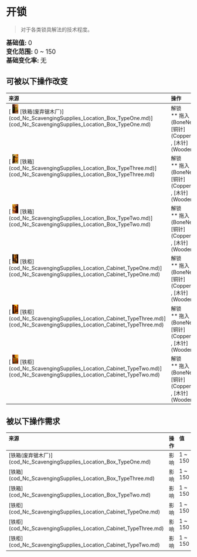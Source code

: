 # 开锁  
> 对于各类锁具解法的技术程度。  
  
<div style="font-size:1.2em"><b>基础值: </b> 0 </div>  
<div style="font-size:1.2em"><b>变化范围: </b> 0 ~ 150 </div>  
<div style="font-size:1.2em"><b>基础变化率: </b> 无 </div>  
  
## 可被以下操作改变  
<table class="table table-bordered" data-toggle="table"  ><thead style=""><tr ><th  style="text-align:left;vertical-align:top;"  >来源</th><th  style="text-align:left;vertical-align:top;"  >操作</th><th  style="text-align:left;vertical-align:top;"  data-sortable="true"  >值</th></tr></thead><tr ><td  style="text-align:left;vertical-align:top;"  >[<div style="width:25px;display:inline-block;text-align:center"><img decoding="async" src="Sprite/cod/Nc_ScavengingSupplies_Location_Box_TypeOne.jpg" href="a.md" style="max-width:25px;max-height:25px;"></div>[铁箱(废弃锯木厂)](cod_Nc_ScavengingSupplies_Location_Box_TypeOne.md)](cod_Nc_ScavengingSupplies_Location_Box_TypeOne.md)</td><td  style="text-align:left;vertical-align:top;"  >解锁<br>** 拖入：**[骨针](BoneNeedle.md) , [铜针](CopperNeedle.md) , [木针](WoodenNeedle.md)</td><td  style="text-align:left;vertical-align:top;"  >0.5</td></tr><tr ><td  style="text-align:left;vertical-align:top;"  >[<div style="width:25px;display:inline-block;text-align:center"><img decoding="async" src="Sprite/cod/Nc_ScavengingSupplies_Location_Box_TypeThree.jpg" href="a.md" style="max-width:25px;max-height:25px;"></div>[铁箱](cod_Nc_ScavengingSupplies_Location_Box_TypeThree.md)](cod_Nc_ScavengingSupplies_Location_Box_TypeThree.md)</td><td  style="text-align:left;vertical-align:top;"  >解锁<br>** 拖入：**[骨针](BoneNeedle.md) , [铜针](CopperNeedle.md) , [木针](WoodenNeedle.md)</td><td  style="text-align:left;vertical-align:top;"  >0.5</td></tr><tr ><td  style="text-align:left;vertical-align:top;"  >[<div style="width:25px;display:inline-block;text-align:center"><img decoding="async" src="Sprite/cod/Nc_ScavengingSupplies_Location_Box_TypeTwo.jpg" href="a.md" style="max-width:25px;max-height:25px;"></div>[铁箱](cod_Nc_ScavengingSupplies_Location_Box_TypeTwo.md)](cod_Nc_ScavengingSupplies_Location_Box_TypeTwo.md)</td><td  style="text-align:left;vertical-align:top;"  >解锁<br>** 拖入：**[骨针](BoneNeedle.md) , [铜针](CopperNeedle.md) , [木针](WoodenNeedle.md)</td><td  style="text-align:left;vertical-align:top;"  >0.5</td></tr><tr ><td  style="text-align:left;vertical-align:top;"  >[<div style="width:25px;display:inline-block;text-align:center"><img decoding="async" src="Sprite/cod/Nc_ScavengingSupplies_Location_Cabinet_TypeOne.png" href="a.md" style="max-width:25px;max-height:25px;"></div>[铁柜](cod_Nc_ScavengingSupplies_Location_Cabinet_TypeOne.md)](cod_Nc_ScavengingSupplies_Location_Cabinet_TypeOne.md)</td><td  style="text-align:left;vertical-align:top;"  >解锁<br>** 拖入：**[骨针](BoneNeedle.md) , [铜针](CopperNeedle.md) , [木针](WoodenNeedle.md)</td><td  style="text-align:left;vertical-align:top;"  >0.5</td></tr><tr ><td  style="text-align:left;vertical-align:top;"  >[<div style="width:25px;display:inline-block;text-align:center"><img decoding="async" src="Sprite/cod/Nc_ScavengingSupplies_Location_Cabinet_TypeThree.png" href="a.md" style="max-width:25px;max-height:25px;"></div>[铁柜](cod_Nc_ScavengingSupplies_Location_Cabinet_TypeThree.md)](cod_Nc_ScavengingSupplies_Location_Cabinet_TypeThree.md)</td><td  style="text-align:left;vertical-align:top;"  >解锁<br>** 拖入：**[骨针](BoneNeedle.md) , [铜针](CopperNeedle.md) , [木针](WoodenNeedle.md)</td><td  style="text-align:left;vertical-align:top;"  >0.5</td></tr><tr ><td  style="text-align:left;vertical-align:top;"  >[<div style="width:25px;display:inline-block;text-align:center"><img decoding="async" src="Sprite/cod/Nc_ScavengingSupplies_Location_Cabinet_TypeTwo.png" href="a.md" style="max-width:25px;max-height:25px;"></div>[铁柜](cod_Nc_ScavengingSupplies_Location_Cabinet_TypeTwo.md)](cod_Nc_ScavengingSupplies_Location_Cabinet_TypeTwo.md)</td><td  style="text-align:left;vertical-align:top;"  >解锁<br>** 拖入：**[骨针](BoneNeedle.md) , [铜针](CopperNeedle.md) , [木针](WoodenNeedle.md)</td><td  style="text-align:left;vertical-align:top;"  >0.5</td></tr></tbody></table>  
  
  
## 被以下操作需求  
<table class="table table-bordered" data-toggle="table"  ><thead style=""><tr ><th  style="text-align:left;vertical-align:top;"  >来源</th><th  style="text-align:left;vertical-align:top;"  >操作</th><th  style="text-align:left;vertical-align:top;"  data-sortable="true"  >值</th></tr></thead><tr ><td  style="text-align:left;vertical-align:top;"  >[铁箱(废弃锯木厂)](cod_Nc_ScavengingSupplies_Location_Box_TypeOne.md)</td><td  style="text-align:left;vertical-align:top;"  >影响</td><td  style="text-align:left;vertical-align:top;"  >1 ~ 150</td></tr><tr ><td  style="text-align:left;vertical-align:top;"  >[铁箱](cod_Nc_ScavengingSupplies_Location_Box_TypeThree.md)</td><td  style="text-align:left;vertical-align:top;"  >影响</td><td  style="text-align:left;vertical-align:top;"  >1 ~ 150</td></tr><tr ><td  style="text-align:left;vertical-align:top;"  >[铁箱](cod_Nc_ScavengingSupplies_Location_Box_TypeTwo.md)</td><td  style="text-align:left;vertical-align:top;"  >影响</td><td  style="text-align:left;vertical-align:top;"  >1 ~ 150</td></tr><tr ><td  style="text-align:left;vertical-align:top;"  >[铁柜](cod_Nc_ScavengingSupplies_Location_Cabinet_TypeOne.md)</td><td  style="text-align:left;vertical-align:top;"  >影响</td><td  style="text-align:left;vertical-align:top;"  >1 ~ 150</td></tr><tr ><td  style="text-align:left;vertical-align:top;"  >[铁柜](cod_Nc_ScavengingSupplies_Location_Cabinet_TypeThree.md)</td><td  style="text-align:left;vertical-align:top;"  >影响</td><td  style="text-align:left;vertical-align:top;"  >1 ~ 150</td></tr><tr ><td  style="text-align:left;vertical-align:top;"  >[铁柜](cod_Nc_ScavengingSupplies_Location_Cabinet_TypeTwo.md)</td><td  style="text-align:left;vertical-align:top;"  >影响</td><td  style="text-align:left;vertical-align:top;"  >1 ~ 150</td></tr></tbody></table>  
  


<script>document.title="开锁 - 卡牌生存百科 Card Survival Wiki";</script>